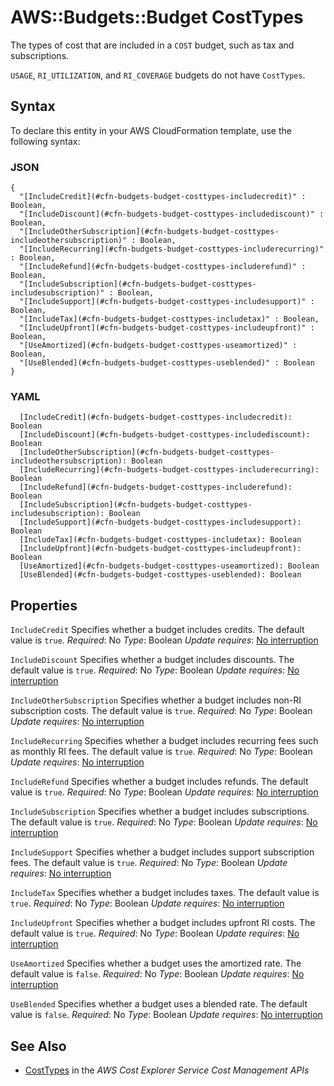 # AWS::Budgets::Budget CostTypes<a name="aws-properties-budgets-budget-costtypes"></a>

The types of cost that are included in a `COST` budget, such as tax and subscriptions\.

 `USAGE`, `RI_UTILIZATION`, and `RI_COVERAGE` budgets do not have `CostTypes`\.

## Syntax<a name="aws-properties-budgets-budget-costtypes-syntax"></a>

To declare this entity in your AWS CloudFormation template, use the following syntax:

### JSON<a name="aws-properties-budgets-budget-costtypes-syntax.json"></a>

```
{
  "[IncludeCredit](#cfn-budgets-budget-costtypes-includecredit)" : Boolean,
  "[IncludeDiscount](#cfn-budgets-budget-costtypes-includediscount)" : Boolean,
  "[IncludeOtherSubscription](#cfn-budgets-budget-costtypes-includeothersubscription)" : Boolean,
  "[IncludeRecurring](#cfn-budgets-budget-costtypes-includerecurring)" : Boolean,
  "[IncludeRefund](#cfn-budgets-budget-costtypes-includerefund)" : Boolean,
  "[IncludeSubscription](#cfn-budgets-budget-costtypes-includesubscription)" : Boolean,
  "[IncludeSupport](#cfn-budgets-budget-costtypes-includesupport)" : Boolean,
  "[IncludeTax](#cfn-budgets-budget-costtypes-includetax)" : Boolean,
  "[IncludeUpfront](#cfn-budgets-budget-costtypes-includeupfront)" : Boolean,
  "[UseAmortized](#cfn-budgets-budget-costtypes-useamortized)" : Boolean,
  "[UseBlended](#cfn-budgets-budget-costtypes-useblended)" : Boolean
}
```

### YAML<a name="aws-properties-budgets-budget-costtypes-syntax.yaml"></a>

```
  [IncludeCredit](#cfn-budgets-budget-costtypes-includecredit): Boolean
  [IncludeDiscount](#cfn-budgets-budget-costtypes-includediscount): Boolean
  [IncludeOtherSubscription](#cfn-budgets-budget-costtypes-includeothersubscription): Boolean
  [IncludeRecurring](#cfn-budgets-budget-costtypes-includerecurring): Boolean
  [IncludeRefund](#cfn-budgets-budget-costtypes-includerefund): Boolean
  [IncludeSubscription](#cfn-budgets-budget-costtypes-includesubscription): Boolean
  [IncludeSupport](#cfn-budgets-budget-costtypes-includesupport): Boolean
  [IncludeTax](#cfn-budgets-budget-costtypes-includetax): Boolean
  [IncludeUpfront](#cfn-budgets-budget-costtypes-includeupfront): Boolean
  [UseAmortized](#cfn-budgets-budget-costtypes-useamortized): Boolean
  [UseBlended](#cfn-budgets-budget-costtypes-useblended): Boolean
```

## Properties<a name="aws-properties-budgets-budget-costtypes-properties"></a>

`IncludeCredit`  <a name="cfn-budgets-budget-costtypes-includecredit"></a>
Specifies whether a budget includes credits\.
The default value is `true`\.
*Required*: No
*Type*: Boolean
*Update requires*: [No interruption](https://docs.aws.amazon.com/AWSCloudFormation/latest/UserGuide/using-cfn-updating-stacks-update-behaviors.html#update-no-interrupt)

`IncludeDiscount`  <a name="cfn-budgets-budget-costtypes-includediscount"></a>
Specifies whether a budget includes discounts\.
The default value is `true`\.
*Required*: No
*Type*: Boolean
*Update requires*: [No interruption](https://docs.aws.amazon.com/AWSCloudFormation/latest/UserGuide/using-cfn-updating-stacks-update-behaviors.html#update-no-interrupt)

`IncludeOtherSubscription`  <a name="cfn-budgets-budget-costtypes-includeothersubscription"></a>
Specifies whether a budget includes non\-RI subscription costs\.
The default value is `true`\.
*Required*: No
*Type*: Boolean
*Update requires*: [No interruption](https://docs.aws.amazon.com/AWSCloudFormation/latest/UserGuide/using-cfn-updating-stacks-update-behaviors.html#update-no-interrupt)

`IncludeRecurring`  <a name="cfn-budgets-budget-costtypes-includerecurring"></a>
Specifies whether a budget includes recurring fees such as monthly RI fees\.
The default value is `true`\.
*Required*: No
*Type*: Boolean
*Update requires*: [No interruption](https://docs.aws.amazon.com/AWSCloudFormation/latest/UserGuide/using-cfn-updating-stacks-update-behaviors.html#update-no-interrupt)

`IncludeRefund`  <a name="cfn-budgets-budget-costtypes-includerefund"></a>
Specifies whether a budget includes refunds\.
The default value is `true`\.
*Required*: No
*Type*: Boolean
*Update requires*: [No interruption](https://docs.aws.amazon.com/AWSCloudFormation/latest/UserGuide/using-cfn-updating-stacks-update-behaviors.html#update-no-interrupt)

`IncludeSubscription`  <a name="cfn-budgets-budget-costtypes-includesubscription"></a>
Specifies whether a budget includes subscriptions\.
The default value is `true`\.
*Required*: No
*Type*: Boolean
*Update requires*: [No interruption](https://docs.aws.amazon.com/AWSCloudFormation/latest/UserGuide/using-cfn-updating-stacks-update-behaviors.html#update-no-interrupt)

`IncludeSupport`  <a name="cfn-budgets-budget-costtypes-includesupport"></a>
Specifies whether a budget includes support subscription fees\.
The default value is `true`\.
*Required*: No
*Type*: Boolean
*Update requires*: [No interruption](https://docs.aws.amazon.com/AWSCloudFormation/latest/UserGuide/using-cfn-updating-stacks-update-behaviors.html#update-no-interrupt)

`IncludeTax`  <a name="cfn-budgets-budget-costtypes-includetax"></a>
Specifies whether a budget includes taxes\.
The default value is `true`\.
*Required*: No
*Type*: Boolean
*Update requires*: [No interruption](https://docs.aws.amazon.com/AWSCloudFormation/latest/UserGuide/using-cfn-updating-stacks-update-behaviors.html#update-no-interrupt)

`IncludeUpfront`  <a name="cfn-budgets-budget-costtypes-includeupfront"></a>
Specifies whether a budget includes upfront RI costs\.
The default value is `true`\.
*Required*: No
*Type*: Boolean
*Update requires*: [No interruption](https://docs.aws.amazon.com/AWSCloudFormation/latest/UserGuide/using-cfn-updating-stacks-update-behaviors.html#update-no-interrupt)

`UseAmortized`  <a name="cfn-budgets-budget-costtypes-useamortized"></a>
Specifies whether a budget uses the amortized rate\.
The default value is `false`\.
*Required*: No
*Type*: Boolean
*Update requires*: [No interruption](https://docs.aws.amazon.com/AWSCloudFormation/latest/UserGuide/using-cfn-updating-stacks-update-behaviors.html#update-no-interrupt)

`UseBlended`  <a name="cfn-budgets-budget-costtypes-useblended"></a>
Specifies whether a budget uses a blended rate\.
The default value is `false`\.
*Required*: No
*Type*: Boolean
*Update requires*: [No interruption](https://docs.aws.amazon.com/AWSCloudFormation/latest/UserGuide/using-cfn-updating-stacks-update-behaviors.html#update-no-interrupt)

## See Also<a name="aws-properties-budgets-budget-costtypes--seealso"></a>
+  [CostTypes](https://docs.aws.amazon.com/aws-cost-management/latest/APIReference/API_budgets_CostTypes.html) in the *AWS Cost Explorer Service Cost Management APIs*

